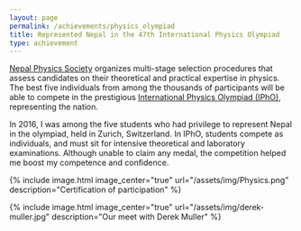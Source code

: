 ```yaml
---
layout: page
permalink: /achievements/physics_olympiad
title: Represented Nepal in the 47th International Physics Olympiad
type: achievement
---
```


[Nepal Physics Society](https://nps.org.np/nepho/) organizes multi-stage selection procedures that assess candidates on their theoretical and practical expertise in physics. The best five individuals from among the thousands of participants will be able to compete in the prestigious [International Physics Olympiad (IPhO)](https://ipho-unofficial.org/), representing the nation.

In 2016, I was among the five students who had privilege to represent Nepal in the olympiad, held in Zurich, Switzerland. In IPhO, students compete as individuals, and must sit for intensive theoretical and laboratory examinations. Although unable to claim any medal, the competition helped me boost my competence and confidence.

{% include image.html image_center="true" url="/assets/img/Physics.png" description="Certification of participation" %}

{% include image.html image_center="true" url="/assets/img/derek-muller.jpg" description="Our meet with Derek Muller" %}